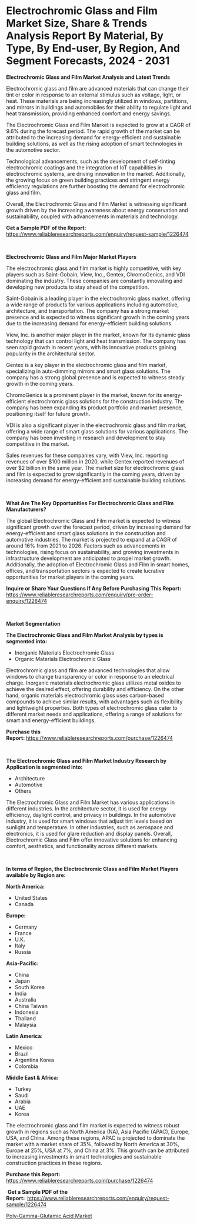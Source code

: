 <p><h1>Electrochromic Glass and Film Market Size, Share & Trends Analysis Report By Material, By Type, By End-user, By Region, And Segment Forecasts, 2024 - 2031</h1></p><p><strong>Electrochromic Glass and Film Market Analysis and Latest Trends</strong></p>
<p><p>Electrochromic glass and film are advanced materials that can change their tint or color in response to an external stimulus such as voltage, light, or heat. These materials are being increasingly utilized in windows, partitions, and mirrors in buildings and automobiles for their ability to regulate light and heat transmission, providing enhanced comfort and energy savings.</p><p>The Electrochromic Glass and Film Market is expected to grow at a CAGR of 9.6% during the forecast period. The rapid growth of the market can be attributed to the increasing demand for energy-efficient and sustainable building solutions, as well as the rising adoption of smart technologies in the automotive sector.</p><p>Technological advancements, such as the development of self-tinting electrochromic coatings and the integration of IoT capabilities in electrochromic systems, are driving innovation in the market. Additionally, the growing focus on green building practices and stringent energy efficiency regulations are further boosting the demand for electrochromic glass and film.</p><p>Overall, the Electrochromic Glass and Film Market is witnessing significant growth driven by the increasing awareness about energy conservation and sustainability, coupled with advancements in materials and technology.</p></p>
<p><strong>Get a Sample PDF of the Report:&nbsp;</strong> <a href="https://www.reliableresearchreports.com/enquiry/request-sample/1226474">https://www.reliableresearchreports.com/enquiry/request-sample/1226474</a></p>
<p>&nbsp;</p>
<p><strong>Electrochromic Glass and Film Major Market Players</strong></p>
<p><p>The electrochromic glass and film market is highly competitive, with key players such as Saint-Gobain, View, Inc., Gentex, ChromoGenics, and VDI dominating the industry. These companies are constantly innovating and developing new products to stay ahead of the competition.</p><p>Saint-Gobain is a leading player in the electrochromic glass market, offering a wide range of products for various applications including automotive, architecture, and transportation. The company has a strong market presence and is expected to witness significant growth in the coming years due to the increasing demand for energy-efficient building solutions.</p><p>View, Inc. is another major player in the market, known for its dynamic glass technology that can control light and heat transmission. The company has seen rapid growth in recent years, with its innovative products gaining popularity in the architectural sector.</p><p>Gentex is a key player in the electrochromic glass and film market, specializing in auto-dimming mirrors and smart glass solutions. The company has a strong global presence and is expected to witness steady growth in the coming years.</p><p>ChromoGenics is a prominent player in the market, known for its energy-efficient electrochromic glass solutions for the construction industry. The company has been expanding its product portfolio and market presence, positioning itself for future growth.</p><p>VDI is also a significant player in the electrochromic glass and film market, offering a wide range of smart glass solutions for various applications. The company has been investing in research and development to stay competitive in the market.</p><p>Sales revenues for these companies vary, with View, Inc. reporting revenues of over $100 million in 2020, while Gentex reported revenues of over $2 billion in the same year. The market size for electrochromic glass and film is expected to grow significantly in the coming years, driven by increasing demand for energy-efficient and sustainable building solutions.</p></p>
<p>&nbsp;</p>
<p><strong>What Are The Key Opportunities For Electrochromic Glass and Film Manufacturers?</strong></p>
<p><p>The global Electrochromic Glass and Film market is expected to witness significant growth over the forecast period, driven by increasing demand for energy-efficient and smart glass solutions in the construction and automotive industries. The market is projected to expand at a CAGR of around 16% from 2021 to 2026. Factors such as advancements in technologies, rising focus on sustainability, and growing investments in infrastructure development are anticipated to propel market growth. Additionally, the adoption of Electrochromic Glass and Film in smart homes, offices, and transportation sectors is expected to create lucrative opportunities for market players in the coming years.</p></p>
<p><strong>Inquire or Share Your Questions If Any Before Purchasing This Report:</strong> <a href="https://www.reliableresearchreports.com/enquiry/pre-order-enquiry/1226474">https://www.reliableresearchreports.com/enquiry/pre-order-enquiry/1226474</a></p>
<p>&nbsp;</p>
<p><strong>Market Segmentation</strong></p>
<p><strong>The Electrochromic Glass and Film Market Analysis by types is segmented into:</strong></p>
<p><ul><li>Inorganic Materials Electrochromic Glass</li><li>Organic Materials Electrochromic Glass</li></ul></p>
<p><p>Electrochromic glass and film are advanced technologies that allow windows to change transparency or color in response to an electrical charge. Inorganic materials electrochromic glass utilizes metal oxides to achieve the desired effect, offering durability and efficiency. On the other hand, organic materials electrochromic glass uses carbon-based compounds to achieve similar results, with advantages such as flexibility and lightweight properties. Both types of electrochromic glass cater to different market needs and applications, offering a range of solutions for smart and energy-efficient buildings.</p></p>
<p><strong>Purchase this Report:&nbsp;</strong><a href="https://www.reliableresearchreports.com/purchase/1226474">https://www.reliableresearchreports.com/purchase/1226474</a></p>
<p>&nbsp;</p>
<p><strong>The Electrochromic Glass and Film Market Industry Research by Application is segmented into:</strong></p>
<p><ul><li>Architecture</li><li>Automotive</li><li>Others</li></ul></p>
<p><p>The Electrochromic Glass and Film Market has various applications in different industries. In the architecture sector, it is used for energy efficiency, daylight control, and privacy in buildings. In the automotive industry, it is used for smart windows that adjust tint levels based on sunlight and temperature. In other industries, such as aerospace and electronics, it is used for glare reduction and display panels. Overall, Electrochromic Glass and Film offer innovative solutions for enhancing comfort, aesthetics, and functionality across different markets.</p></p>
<p>&nbsp;</p>
<p><strong>In terms of Region, the Electrochromic Glass and Film Market Players available by Region are:</strong></p>
<p>
    <p> <strong> North America: </strong>
        <ul>
            <li>United States</li>
            <li>Canada</li>
        </ul>
        </p> 
    <p> <strong> Europe: </strong>
        <ul>
            <li>Germany</li>
            <li>France</li>
            <li>U.K.</li>
            <li>Italy</li>
            <li>Russia</li>
        </ul>
        </p> 
    <p> <strong> Asia-Pacific: </strong>
        <ul>
            <li>China</li>
            <li>Japan</li>
            <li>South Korea</li>
            <li>India</li>
            <li>Australia</li>
            <li>China Taiwan</li>
            <li>Indonesia</li>
            <li>Thailand</li>
            <li>Malaysia</li>
        </ul>
        </p> 
    <p> <strong> Latin America: </strong>
        <ul>
            <li>Mexico</li>
            <li>Brazil</li>
            <li>Argentina Korea</li>
            <li>Colombia</li>
        </ul>
        </p> 
    <p> <strong> Middle East & Africa: </strong>
        <ul>
            <li>Turkey</li>
            <li>Saudi</li>
            <li>Arabia</li>
            <li>UAE</li>
            <li>Korea</li>
        </ul>
    </p>
    </p>
<p><p>The electrochromic glass and film market is expected to witness robust growth in regions such as North America (NA), Asia Pacific (APAC), Europe, USA, and China. Among these regions, APAC is projected to dominate the market with a market share of 35%, followed by North America at 30%, Europe at 25%, USA at 7%, and China at 3%. This growth can be attributed to increasing investments in smart technologies and sustainable construction practices in these regions.</p></p>
<p><strong>Purchase this Report: </strong><a href="https://www.reliableresearchreports.com/purchase/1226474">https://www.reliableresearchreports.com/purchase/1226474</a></p>
<p>&nbsp;<strong>Get a Sample PDF of the Report:&nbsp;&nbsp;</strong><a href="https://www.reliableresearchreports.com/enquiry/request-sample/1226474">https://www.reliableresearchreports.com/enquiry/request-sample/1226474</a></p>
<p><strong></strong></p>
<p><p><a href="https://github.com/BryceTownsendr/Market-Research-Report-List-3/blob/main/poly-gamma-glutamic-acid-market.md">Poly-Gamma-Glutamic Acid Market</a></p></p>